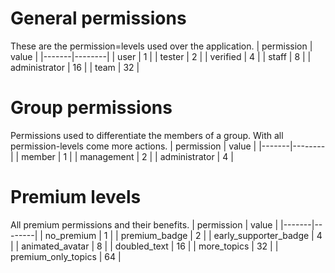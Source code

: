 # General permissions
These are the permission=levels used over the application.
| permission | value   |
|-------|--------|
| user | 1 |
| tester  | 2 |
| verified  | 4 |
| staff  | 8 |
| administrator  | 16 |
| team  | 32 |

# Group permissions
Permissions used to differentiate the members of a group. With all permission-levels come more actions.
| permission | value   |
|-------|--------|
| member  | 1 |
| management  | 2 |
| administrator  | 4 |

# Premium levels
All premium permissions and their benefits.
| permission | value   |
|-------|--------|
| no_premium | 1 |
| premium_badge | 2 |
| early_supporter_badge | 4 |
| animated_avatar | 8 |
| doubled_text | 16 |
| more_topics | 32 |
| premium_only_topics | 64 |